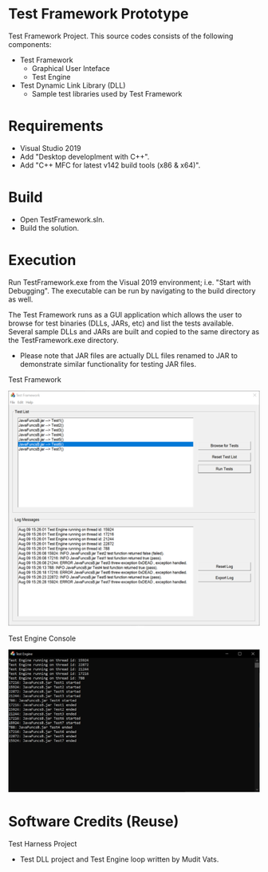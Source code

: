 # Test Framework Prototype
Test Framework Project. This source codes consists of the following components:

- Test Framework
    - Graphical User Inteface
    - Test Engine
- Test Dynamic Link Library (DLL)
    - Sample test libraries used by Test Framework

# Requirements
- Visual Studio 2019 
- Add "Desktop developlment with C++".
- Add "C++ MFC for latest v142 build tools (x86 & x64)".

# Build
- Open TestFramework.sln.
- Build the solution.

# Execution
Run TestFramework.exe from the Visual 2019 environment; i.e. "Start with Debugging". The executable can be run by navigating to the build directory as well.

The Test Framework runs as a GUI application which allows the user to browse for test binaries (DLLs, JARs, etc) and list the tests available. Several sample DLLs and JARs are built and copied to the same directory as the TestFramework.exe directory.

* Please note that JAR files are actually DLL files renamed to JAR to demonstrate similar functionality for testing JAR files.

Test Framework

![TestFramework](https://github.com/KodeFu/cse682/blob/master/TestFramework/TestFramework/framework.png)

Test Engine Console

![TestEngine](https://github.com/KodeFu/cse682/blob/master/TestFramework/TestFramework/testengine.png)

# Software Credits (Reuse)
Test Harness Project
- Test DLL project and Test Engine loop written by Mudit Vats.

